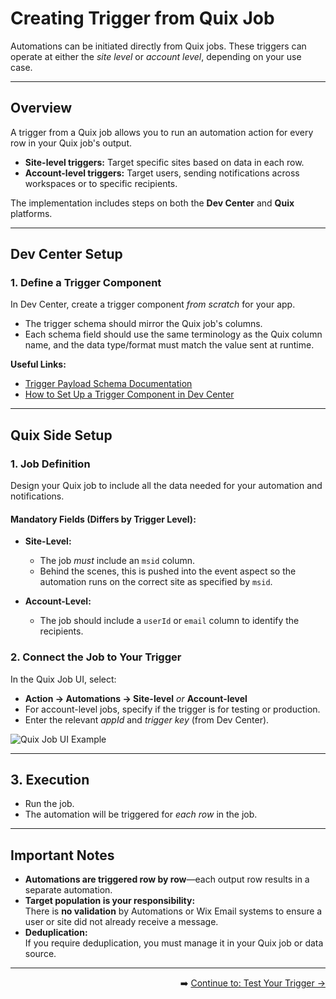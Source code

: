 # Creating Trigger from Quix Job

Automations can be initiated directly from Quix jobs. These triggers can operate at either the *site level* or *account level*, depending on your use case.

---

## Overview

A trigger from a Quix job allows you to run an automation action for every row in your Quix job's output.

- **Site-level triggers:** Target specific sites based on data in each row.
- **Account-level triggers:** Target users, sending notifications across workspaces or to specific recipients.

The implementation includes steps on both the **Dev Center** and **Quix** platforms.

---

## Dev Center Setup

### 1. Define a Trigger Component

In Dev Center, create a trigger component *from scratch* for your app.

- The trigger schema should mirror the Quix job's columns.
- Each schema field should use the same terminology as the Quix column name, and the data type/format must match the value sent at runtime.

**Useful Links:**
- [Trigger Payload Schema Documentation](https://dev.wix.com/docs/rest/business-management/automations/triggers/the-trigger-payload-schema)
- [How to Set Up a Trigger Component in Dev Center](https://dev.wix.com/docs/rest/business-management/automations/triggers/add-a-trigger-to-your-app)

---

## Quix Side Setup

### 1. Job Definition

Design your Quix job to include all the data needed for your automation and notifications.

#### Mandatory Fields (Differs by Trigger Level):

- **Site-Level:**  
  - The job *must* include an `msid` column.
  - Behind the scenes, this is pushed into the event aspect so the automation runs on the correct site as specified by `msid`.

- **Account-Level:**  
  - The job should include a `userId` or `email` column to identify the recipients.

### 2. Connect the Job to Your Trigger

In the Quix Job UI, select:  
  - **Action → Automations → Site-level** *or* **Account-level**
  - For account-level jobs, specify if the trigger is for testing or production.
- Enter the relevant *appId* and *trigger key* (from Dev Center).

![Quix Job UI Example](../../../images/Quix%20image.png?raw=true)

---

## 3. Execution

- Run the job.
- The automation will be triggered for *each row* in the job.

---

## Important Notes

- **Automations are triggered row by row**—each output row results in a separate automation.
- **Target population is your responsibility:**  
  There is **no validation** by Automations or Wix Email systems to ensure a user or site did not already receive a message.
- **Deduplication:**  
  If you require deduplication, you must manage it in your Quix job or data source.

---

<div align="right">

➡️ [Continue to: Test Your Trigger →](./TEST_YOUR_TRIGGER.md)

</div>
